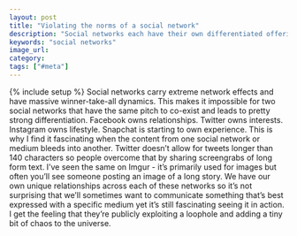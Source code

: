 ```yaml
---
layout: post
title: "Violating the norms of a social network"
description: "Social networks each have their own differentiated offering so it's interesting to see people sharing and posting items that bleed from one to the other."
keywords: "social networks"
image_url:
category:
tags: ["#meta"]
---
```

{% include setup %}
Social networks carry extreme network effects and have massive winner-take-all dynamics. This makes it impossible for two social networks that have the same pitch to co-exist and leads to pretty strong differentiation. Facebook owns relationships. Twitter owns interests. Instagram owns lifestyle. Snapchat is starting to own experience. This is why I find it fascinating when the content from one social network or medium bleeds into another. Twitter doesn’t allow for tweets longer than 140 characters so people overcome that by sharing screengrabs of long form text. I’ve seen the same on Imgur - it’s primarily used for images but often you’ll see someone posting an image of a long story. We have our own unique relationships across each of these networks so it’s not surprising that we’ll sometimes want to communicate something that’s best expressed with a specific medium yet it’s still fascinating seeing it in action. I get the feeling that they’re publicly exploiting a loophole and adding a tiny bit of chaos to the universe.
